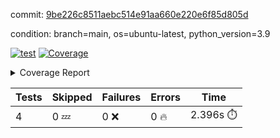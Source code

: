 commit: [9be226c8511aebc514e91aa660e220e6f85d805d](https://github.com/rcmdnk/chatgpt-prompt-wrapper/tree/9be226c8511aebc514e91aa660e220e6f85d805d)

condition: branch=main, os=ubuntu-latest, python_version=3.9

[![test](https://github.com/rcmdnk/chatgpt-prompt-wrapper/actions/workflows/test.yml/badge.svg)](https://github.com/rcmdnk/chatgpt-prompt-wrapper/actions/runs/12998497633)
<a href="https://github.com/rcmdnk/chatgpt-prompt-wrapper/blob/9be226c8511aebc514e91aa660e220e6f85d805d/README.md"><img alt="Coverage" src="https://img.shields.io/badge/Coverage-34%25-red.svg" /></a><details><summary>Coverage Report </summary><table><tr><th>File</th><th>Stmts</th><th>Miss</th><th>Cover</th><th>Missing</th></tr><tbody><tr><td colspan="5"><b>src/chatgpt_prompt_wrapper</b></td></tr><tr><td>&nbsp; &nbsp;<a href="https://github.com/rcmdnk/chatgpt-prompt-wrapper/blob/9be226c8511aebc514e91aa660e220e6f85d805d/src/chatgpt_prompt_wrapper/chatgpt_prompt_wrapper.py">chatgpt_prompt_wrapper.py</a></td><td>152</td><td>117</td><td>23%</td><td><a href="https://github.com/rcmdnk/chatgpt-prompt-wrapper/blob/9be226c8511aebc514e91aa660e220e6f85d805d/src/chatgpt_prompt_wrapper/chatgpt_prompt_wrapper.py#L21">21</a>, <a href="https://github.com/rcmdnk/chatgpt-prompt-wrapper/blob/9be226c8511aebc514e91aa660e220e6f85d805d/src/chatgpt_prompt_wrapper/chatgpt_prompt_wrapper.py#L49-L68">49&ndash;68</a>, <a href="https://github.com/rcmdnk/chatgpt-prompt-wrapper/blob/9be226c8511aebc514e91aa660e220e6f85d805d/src/chatgpt_prompt_wrapper/chatgpt_prompt_wrapper.py#L71-L79">71&ndash;79</a>, <a href="https://github.com/rcmdnk/chatgpt-prompt-wrapper/blob/9be226c8511aebc514e91aa660e220e6f85d805d/src/chatgpt_prompt_wrapper/chatgpt_prompt_wrapper.py#L82-L90">82&ndash;90</a>, <a href="https://github.com/rcmdnk/chatgpt-prompt-wrapper/blob/9be226c8511aebc514e91aa660e220e6f85d805d/src/chatgpt_prompt_wrapper/chatgpt_prompt_wrapper.py#L93-L102">93&ndash;102</a>, <a href="https://github.com/rcmdnk/chatgpt-prompt-wrapper/blob/9be226c8511aebc514e91aa660e220e6f85d805d/src/chatgpt_prompt_wrapper/chatgpt_prompt_wrapper.py#L108-L111">108&ndash;111</a>, <a href="https://github.com/rcmdnk/chatgpt-prompt-wrapper/blob/9be226c8511aebc514e91aa660e220e6f85d805d/src/chatgpt_prompt_wrapper/chatgpt_prompt_wrapper.py#L122-L133">122&ndash;133</a>, <a href="https://github.com/rcmdnk/chatgpt-prompt-wrapper/blob/9be226c8511aebc514e91aa660e220e6f85d805d/src/chatgpt_prompt_wrapper/chatgpt_prompt_wrapper.py#L136-L142">136&ndash;142</a>, <a href="https://github.com/rcmdnk/chatgpt-prompt-wrapper/blob/9be226c8511aebc514e91aa660e220e6f85d805d/src/chatgpt_prompt_wrapper/chatgpt_prompt_wrapper.py#L153-L173">153&ndash;173</a>, <a href="https://github.com/rcmdnk/chatgpt-prompt-wrapper/blob/9be226c8511aebc514e91aa660e220e6f85d805d/src/chatgpt_prompt_wrapper/chatgpt_prompt_wrapper.py#L177-L190">177&ndash;190</a>, <a href="https://github.com/rcmdnk/chatgpt-prompt-wrapper/blob/9be226c8511aebc514e91aa660e220e6f85d805d/src/chatgpt_prompt_wrapper/chatgpt_prompt_wrapper.py#L198-L208">198&ndash;208</a>, <a href="https://github.com/rcmdnk/chatgpt-prompt-wrapper/blob/9be226c8511aebc514e91aa660e220e6f85d805d/src/chatgpt_prompt_wrapper/chatgpt_prompt_wrapper.py#L211-L256">211&ndash;256</a>, <a href="https://github.com/rcmdnk/chatgpt-prompt-wrapper/blob/9be226c8511aebc514e91aa660e220e6f85d805d/src/chatgpt_prompt_wrapper/chatgpt_prompt_wrapper.py#L264-L270">264&ndash;270</a></td></tr><tr><td>&nbsp; &nbsp;<a href="https://github.com/rcmdnk/chatgpt-prompt-wrapper/blob/9be226c8511aebc514e91aa660e220e6f85d805d/src/chatgpt_prompt_wrapper/log_formatter.py">log_formatter.py</a></td><td>22</td><td>16</td><td>27%</td><td><a href="https://github.com/rcmdnk/chatgpt-prompt-wrapper/blob/9be226c8511aebc514e91aa660e220e6f85d805d/src/chatgpt_prompt_wrapper/log_formatter.py#L9-L24">9&ndash;24</a>, <a href="https://github.com/rcmdnk/chatgpt-prompt-wrapper/blob/9be226c8511aebc514e91aa660e220e6f85d805d/src/chatgpt_prompt_wrapper/log_formatter.py#L29-L31">29&ndash;31</a>, <a href="https://github.com/rcmdnk/chatgpt-prompt-wrapper/blob/9be226c8511aebc514e91aa660e220e6f85d805d/src/chatgpt_prompt_wrapper/log_formatter.py#L36-L42">36&ndash;42</a></td></tr><tr><td colspan="5"><b>src/chatgpt_prompt_wrapper/chatgpt</b></td></tr><tr><td>&nbsp; &nbsp;<a href="https://github.com/rcmdnk/chatgpt-prompt-wrapper/blob/9be226c8511aebc514e91aa660e220e6f85d805d/src/chatgpt_prompt_wrapper/chatgpt/ask.py">ask.py</a></td><td>50</td><td>37</td><td>26%</td><td><a href="https://github.com/rcmdnk/chatgpt-prompt-wrapper/blob/9be226c8511aebc514e91aa660e220e6f85d805d/src/chatgpt_prompt_wrapper/chatgpt/ask.py#L12">12</a>, <a href="https://github.com/rcmdnk/chatgpt-prompt-wrapper/blob/9be226c8511aebc514e91aa660e220e6f85d805d/src/chatgpt_prompt_wrapper/chatgpt/ask.py#L30-L37">30&ndash;37</a>, <a href="https://github.com/rcmdnk/chatgpt-prompt-wrapper/blob/9be226c8511aebc514e91aa660e220e6f85d805d/src/chatgpt_prompt_wrapper/chatgpt/ask.py#L40-L89">40&ndash;89</a></td></tr><tr><td>&nbsp; &nbsp;<a href="https://github.com/rcmdnk/chatgpt-prompt-wrapper/blob/9be226c8511aebc514e91aa660e220e6f85d805d/src/chatgpt_prompt_wrapper/chatgpt/chat.py">chat.py</a></td><td>81</td><td>62</td><td>23%</td><td><a href="https://github.com/rcmdnk/chatgpt-prompt-wrapper/blob/9be226c8511aebc514e91aa660e220e6f85d805d/src/chatgpt_prompt_wrapper/chatgpt/chat.py#L38-L39">38&ndash;39</a>, <a href="https://github.com/rcmdnk/chatgpt-prompt-wrapper/blob/9be226c8511aebc514e91aa660e220e6f85d805d/src/chatgpt_prompt_wrapper/chatgpt/chat.py#L42-L79">42&ndash;79</a>, <a href="https://github.com/rcmdnk/chatgpt-prompt-wrapper/blob/9be226c8511aebc514e91aa660e220e6f85d805d/src/chatgpt_prompt_wrapper/chatgpt/chat.py#L89-L148">89&ndash;148</a></td></tr><tr><td>&nbsp; &nbsp;<a href="https://github.com/rcmdnk/chatgpt-prompt-wrapper/blob/9be226c8511aebc514e91aa660e220e6f85d805d/src/chatgpt_prompt_wrapper/chatgpt/chatgpt.py">chatgpt.py</a></td><td>123</td><td>78</td><td>37%</td><td><a href="https://github.com/rcmdnk/chatgpt-prompt-wrapper/blob/9be226c8511aebc514e91aa660e220e6f85d805d/src/chatgpt_prompt_wrapper/chatgpt/chatgpt.py#L89-L159">89&ndash;159</a>, <a href="https://github.com/rcmdnk/chatgpt-prompt-wrapper/blob/9be226c8511aebc514e91aa660e220e6f85d805d/src/chatgpt_prompt_wrapper/chatgpt/chatgpt.py#L162-L184">162&ndash;184</a>, <a href="https://github.com/rcmdnk/chatgpt-prompt-wrapper/blob/9be226c8511aebc514e91aa660e220e6f85d805d/src/chatgpt_prompt_wrapper/chatgpt/chatgpt.py#L188-L204">188&ndash;204</a>, <a href="https://github.com/rcmdnk/chatgpt-prompt-wrapper/blob/9be226c8511aebc514e91aa660e220e6f85d805d/src/chatgpt_prompt_wrapper/chatgpt/chatgpt.py#L207-L213">207&ndash;213</a>, <a href="https://github.com/rcmdnk/chatgpt-prompt-wrapper/blob/9be226c8511aebc514e91aa660e220e6f85d805d/src/chatgpt_prompt_wrapper/chatgpt/chatgpt.py#L216-L217">216&ndash;217</a>, <a href="https://github.com/rcmdnk/chatgpt-prompt-wrapper/blob/9be226c8511aebc514e91aa660e220e6f85d805d/src/chatgpt_prompt_wrapper/chatgpt/chatgpt.py#L227-L238">227&ndash;238</a>, <a href="https://github.com/rcmdnk/chatgpt-prompt-wrapper/blob/9be226c8511aebc514e91aa660e220e6f85d805d/src/chatgpt_prompt_wrapper/chatgpt/chatgpt.py#L241">241</a>, <a href="https://github.com/rcmdnk/chatgpt-prompt-wrapper/blob/9be226c8511aebc514e91aa660e220e6f85d805d/src/chatgpt_prompt_wrapper/chatgpt/chatgpt.py#L244-L247">244&ndash;247</a>, <a href="https://github.com/rcmdnk/chatgpt-prompt-wrapper/blob/9be226c8511aebc514e91aa660e220e6f85d805d/src/chatgpt_prompt_wrapper/chatgpt/chatgpt.py#L250-L255">250&ndash;255</a>, <a href="https://github.com/rcmdnk/chatgpt-prompt-wrapper/blob/9be226c8511aebc514e91aa660e220e6f85d805d/src/chatgpt_prompt_wrapper/chatgpt/chatgpt.py#L258-L262">258&ndash;262</a>, <a href="https://github.com/rcmdnk/chatgpt-prompt-wrapper/blob/9be226c8511aebc514e91aa660e220e6f85d805d/src/chatgpt_prompt_wrapper/chatgpt/chatgpt.py#L265-L269">265&ndash;269</a>, <a href="https://github.com/rcmdnk/chatgpt-prompt-wrapper/blob/9be226c8511aebc514e91aa660e220e6f85d805d/src/chatgpt_prompt_wrapper/chatgpt/chatgpt.py#L277-L280">277&ndash;280</a>, <a href="https://github.com/rcmdnk/chatgpt-prompt-wrapper/blob/9be226c8511aebc514e91aa660e220e6f85d805d/src/chatgpt_prompt_wrapper/chatgpt/chatgpt.py#L287-L300">287&ndash;300</a>, <a href="https://github.com/rcmdnk/chatgpt-prompt-wrapper/blob/9be226c8511aebc514e91aa660e220e6f85d805d/src/chatgpt_prompt_wrapper/chatgpt/chatgpt.py#L303">303</a>, <a href="https://github.com/rcmdnk/chatgpt-prompt-wrapper/blob/9be226c8511aebc514e91aa660e220e6f85d805d/src/chatgpt_prompt_wrapper/chatgpt/chatgpt.py#L309">309</a>, <a href="https://github.com/rcmdnk/chatgpt-prompt-wrapper/blob/9be226c8511aebc514e91aa660e220e6f85d805d/src/chatgpt_prompt_wrapper/chatgpt/chatgpt.py#L315">315</a></td></tr><tr><td>&nbsp; &nbsp;<a href="https://github.com/rcmdnk/chatgpt-prompt-wrapper/blob/9be226c8511aebc514e91aa660e220e6f85d805d/src/chatgpt_prompt_wrapper/chatgpt/discuss.py">discuss.py</a></td><td>100</td><td>84</td><td>16%</td><td><a href="https://github.com/rcmdnk/chatgpt-prompt-wrapper/blob/9be226c8511aebc514e91aa660e220e6f85d805d/src/chatgpt_prompt_wrapper/chatgpt/discuss.py#L39-L42">39&ndash;42</a>, <a href="https://github.com/rcmdnk/chatgpt-prompt-wrapper/blob/9be226c8511aebc514e91aa660e220e6f85d805d/src/chatgpt_prompt_wrapper/chatgpt/discuss.py#L45-L57">45&ndash;57</a>, <a href="https://github.com/rcmdnk/chatgpt-prompt-wrapper/blob/9be226c8511aebc514e91aa660e220e6f85d805d/src/chatgpt_prompt_wrapper/chatgpt/discuss.py#L60-L62">60&ndash;62</a>, <a href="https://github.com/rcmdnk/chatgpt-prompt-wrapper/blob/9be226c8511aebc514e91aa660e220e6f85d805d/src/chatgpt_prompt_wrapper/chatgpt/discuss.py#L68-L113">68&ndash;113</a>, <a href="https://github.com/rcmdnk/chatgpt-prompt-wrapper/blob/9be226c8511aebc514e91aa660e220e6f85d805d/src/chatgpt_prompt_wrapper/chatgpt/discuss.py#L116-L198">116&ndash;198</a></td></tr><tr><td>&nbsp; &nbsp;<a href="https://github.com/rcmdnk/chatgpt-prompt-wrapper/blob/9be226c8511aebc514e91aa660e220e6f85d805d/src/chatgpt_prompt_wrapper/chatgpt/stream.py">stream.py</a></td><td>53</td><td>38</td><td>28%</td><td><a href="https://github.com/rcmdnk/chatgpt-prompt-wrapper/blob/9be226c8511aebc514e91aa660e220e6f85d805d/src/chatgpt_prompt_wrapper/chatgpt/stream.py#L12-L13">12&ndash;13</a>, <a href="https://github.com/rcmdnk/chatgpt-prompt-wrapper/blob/9be226c8511aebc514e91aa660e220e6f85d805d/src/chatgpt_prompt_wrapper/chatgpt/stream.py#L22-L34">22&ndash;34</a>, <a href="https://github.com/rcmdnk/chatgpt-prompt-wrapper/blob/9be226c8511aebc514e91aa660e220e6f85d805d/src/chatgpt_prompt_wrapper/chatgpt/stream.py#L37-L39">37&ndash;39</a>, <a href="https://github.com/rcmdnk/chatgpt-prompt-wrapper/blob/9be226c8511aebc514e91aa660e220e6f85d805d/src/chatgpt_prompt_wrapper/chatgpt/stream.py#L47-L72">47&ndash;72</a>, <a href="https://github.com/rcmdnk/chatgpt-prompt-wrapper/blob/9be226c8511aebc514e91aa660e220e6f85d805d/src/chatgpt_prompt_wrapper/chatgpt/stream.py#L75">75</a>, <a href="https://github.com/rcmdnk/chatgpt-prompt-wrapper/blob/9be226c8511aebc514e91aa660e220e6f85d805d/src/chatgpt_prompt_wrapper/chatgpt/stream.py#L78-L86">78&ndash;86</a></td></tr><tr><td colspan="5"><b>src/chatgpt_prompt_wrapper/cmds</b></td></tr><tr><td>&nbsp; &nbsp;<a href="https://github.com/rcmdnk/chatgpt-prompt-wrapper/blob/9be226c8511aebc514e91aa660e220e6f85d805d/src/chatgpt_prompt_wrapper/cmds/commands.py">commands.py</a></td><td>18</td><td>15</td><td>17%</td><td><a href="https://github.com/rcmdnk/chatgpt-prompt-wrapper/blob/9be226c8511aebc514e91aa660e220e6f85d805d/src/chatgpt_prompt_wrapper/cmds/commands.py#L6-L24">6&ndash;24</a></td></tr><tr><td>&nbsp; &nbsp;<a href="https://github.com/rcmdnk/chatgpt-prompt-wrapper/blob/9be226c8511aebc514e91aa660e220e6f85d805d/src/chatgpt_prompt_wrapper/cmds/cost.py">cost.py</a></td><td>12</td><td>8</td><td>33%</td><td><a href="https://github.com/rcmdnk/chatgpt-prompt-wrapper/blob/9be226c8511aebc514e91aa660e220e6f85d805d/src/chatgpt_prompt_wrapper/cmds/cost.py#L7-L14">7&ndash;14</a></td></tr><tr><td>&nbsp; &nbsp;<a href="https://github.com/rcmdnk/chatgpt-prompt-wrapper/blob/9be226c8511aebc514e91aa660e220e6f85d805d/src/chatgpt_prompt_wrapper/cmds/init.py">init.py</a></td><td>9</td><td>5</td><td>44%</td><td><a href="https://github.com/rcmdnk/chatgpt-prompt-wrapper/blob/9be226c8511aebc514e91aa660e220e6f85d805d/src/chatgpt_prompt_wrapper/cmds/init.py#L8-L14">8&ndash;14</a></td></tr><tr><td><b>TOTAL</b></td><td><b>692</b></td><td><b>460</b></td><td><b>34%</b></td><td>&nbsp;</td></tr></tbody></table></details>

| Tests | Skipped | Failures | Errors | Time |
| ----- | ------- | -------- | -------- | ------------------ |
| 4 | 0 :zzz: | 0 :x: | 0 :fire: | 2.396s :stopwatch: |

